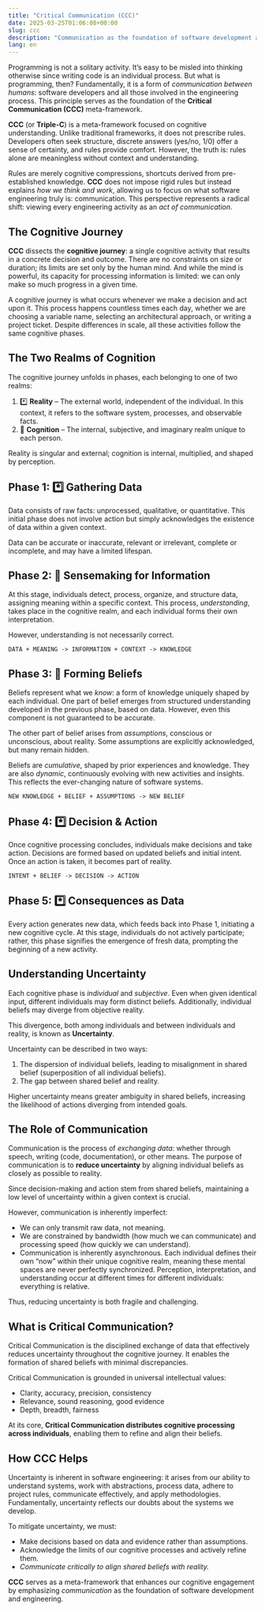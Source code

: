 ```yaml
---
title: "Critical Communication (CCC)"
date: 2025-03-25T01:06:08+00:00
slug: ccc
description: "Communication as the foundation of software development and engineering."
lang: en
---
```


Programming is not a solitary activity. It’s easy to be misled into thinking otherwise since writing code is an individual process. But what is programming, then? Fundamentally, it is a form of _communication between humans_: software developers and all those involved in the engineering process. This principle serves as the foundation of the **Critical Communication (CCC)** meta-framework.

**CCC** (or **Triple-C**) is a meta-framework focused on cognitive understanding. Unlike traditional frameworks, it does not prescribe rules. Developers often seek structure, discrete answers (yes/no, 1/0) offer a sense of certainty, and rules provide comfort. However, the truth is: rules alone are meaningless without context and understanding.

Rules are merely cognitive compressions, shortcuts derived from pre-established knowledge. **CCC** does not impose rigid rules but instead explains _how we think and work_, allowing us to focus on what software engineering truly is: communication. This perspective represents a radical shift: viewing every engineering activity as an _act of communication_.

## The Cognitive Journey

**CCC** dissects the **cognitive journey**: a single cognitive activity that results in a concrete decision and outcome. There are no constraints on size or duration; its limits are set only by the human mind. And while the mind is powerful, its capacity for processing information is limited: we can only make so much progress in a given time.

A cognitive journey is what occurs whenever we make a decision and act upon it. This process happens countless times each day, whether we are choosing a variable name, selecting an architectural approach, or writing a project ticket. Despite differences in scale, all these activities follow the same cognitive phases.

## The Two Realms of Cognition

The cognitive journey unfolds in phases, each belonging to one of two realms:

1. *️⃣ **Reality** – The external world, independent of the individual. In this context, it refers to the software system, processes, and observable facts.
2. 🧠 **Cognition** – The internal, subjective, and imaginary realm unique to each person.

Reality is singular and external; cognition is internal, multiplied, and shaped by perception.

## Phase 1: *️⃣ Gathering Data

Data consists of raw facts: unprocessed, qualitative, or quantitative. This initial phase does not involve action but simply acknowledges the existence of data within a given context.

Data can be accurate or inaccurate, relevant or irrelevant, complete or incomplete, and may have a limited lifespan.

## Phase 2: 🧠 Sensemaking for Information

At this stage, individuals detect, process, organize, and structure data, assigning meaning within a specific context. This process, _understanding_, takes place in the cognitive realm, and each individual forms their own interpretation.

However, understanding is not necessarily correct.

```plaintext
DATA + MEANING -> INFORMATION + CONTEXT -> KNOWLEDGE
```

## Phase 3: 🧠 Forming Beliefs

Beliefs represent what we _know_: a form of knowledge uniquely shaped by each individual. One part of belief emerges from structured understanding developed in the previous phase, based on data. However, even this component is not guaranteed to be accurate.

The other part of belief arises from _assumptions_, conscious or unconscious, about reality. Some assumptions are explicitly acknowledged, but many remain hidden.

Beliefs are _cumulative_, shaped by prior experiences and knowledge. They are also _dynamic_, continuously evolving with new activities and insights. This reflects the ever-changing nature of software systems.

```plaintext
NEW KNOWLEDGE + BELIEF + ASSUMPTIONS -> NEW BELIEF
```

## Phase 4: *️⃣ Decision & Action

Once cognitive processing concludes, individuals make decisions and take action. Decisions are formed based on updated beliefs and initial intent. Once an action is taken, it becomes part of reality.

```plaintext
INTENT + BELIEF -> DECISION -> ACTION
```

## Phase 5: *️⃣ Consequences as Data

Every action generates new data, which feeds back into Phase 1, initiating a new cognitive cycle. At this stage, individuals do not actively participate; rather, this phase signifies the emergence of fresh data, prompting the beginning of a new activity.

## Understanding Uncertainty

Each cognitive phase is _individual_ and _subjective_. Even when given identical input, different individuals may form distinct beliefs. Additionally, individual beliefs may diverge from objective reality.

This divergence, both among individuals and between individuals and reality, is known as **Uncertainty**.

Uncertainty can be described in two ways:

1. The dispersion of individual beliefs, leading to misalignment in shared belief (superposition of all individual beliefs).
2. The gap between shared belief and reality.

Higher uncertainty means greater ambiguity in shared beliefs, increasing the likelihood of actions diverging from intended goals.

## The Role of Communication

Communication is the process of _exchanging data_: whether through speech, writing (code, documentation), or other means. The purpose of communication is to **reduce uncertainty** by aligning individual beliefs as closely as possible to reality.

Since decision-making and action stem from shared beliefs, maintaining a low level of uncertainty within a given context is crucial.

However, communication is inherently imperfect:

+ We can only transmit raw data, not meaning.
+ We are constrained by bandwidth (how much we can communicate) and processing speed (how quickly we can understand).
+ Communication is inherently asynchronous. Each individual defines their own “now” within their unique cognitive realm, meaning these mental spaces are never perfectly synchronized. Perception, interpretation, and understanding occur at different times for different individuals: everything is relative.

Thus, reducing uncertainty is both fragile and challenging.

## What is Critical Communication?
Critical Communication is the disciplined exchange of data that effectively reduces uncertainty throughout the cognitive journey. It enables the formation of shared beliefs with minimal discrepancies.

Critical Communication is grounded in universal intellectual values:
+	Clarity, accuracy, precision, consistency
+	Relevance, sound reasoning, good evidence
+ Depth, breadth, fairness

At its core, **Critical Communication distributes cognitive processing across individuals**, enabling them to refine and align their beliefs.

## How CCC Helps

Uncertainty is inherent in software engineering: it arises from our ability to understand systems, work with abstractions, process data, adhere to project rules, communicate effectively, and apply methodologies. Fundamentally, uncertainty reflects our doubts about the systems we develop.

To mitigate uncertainty, we must:

+ Make decisions based on data and evidence rather than assumptions.
+ Acknowledge the limits of our cognitive processes and actively refine them.
+ _Communicate critically to align shared beliefs with reality._

**CCC** serves as a meta-framework that enhances our cognitive engagement by emphasizing _communication_ as the foundation of software development and engineering.
